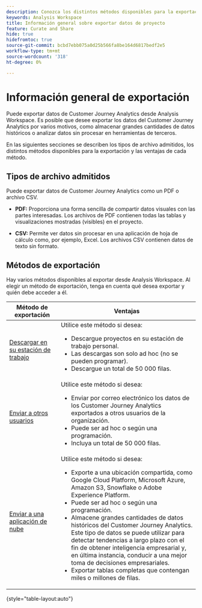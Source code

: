 ```yaml
---
description: Conozca los distintos métodos disponibles para la exportación desde Analysis Workspace.
keywords: Analysis Workspace
title: Información general sobre exportar datos de proyecto
feature: Curate and Share
hide: true
hidefromtoc: true
source-git-commit: bcbd7ebb075a0d25b566fa8be164d6817bedf2e5
workflow-type: tm+mt
source-wordcount: '318'
ht-degree: 0%

---
```


# Información general de exportación

Puede exportar datos de Customer Journey Analytics desde Analysis Workspace. Es posible que desee exportar los datos del Customer Journey Analytics por varios motivos, como almacenar grandes cantidades de datos históricos o analizar datos sin procesar en herramientas de terceros.

En las siguientes secciones se describen los tipos de archivo admitidos, los distintos métodos disponibles para la exportación y las ventajas de cada método.

## Tipos de archivo admitidos

Puede exportar datos de Customer Journey Analytics como un PDF o archivo CSV.

* **PDF:** Proporciona una forma sencilla de compartir datos visuales con las partes interesadas. Los archivos de PDF contienen todas las tablas y visualizaciones mostradas (visibles) en el proyecto.

* **CSV:** Permite ver datos sin procesar en una aplicación de hoja de cálculo como, por ejemplo, Excel. Los archivos CSV contienen datos de texto sin formato.

## Métodos de exportación

Hay varios métodos disponibles al exportar desde Analysis Workspace. Al elegir un método de exportación, tenga en cuenta qué desea exportar y quién debe acceder a él.

| Método de exportación | Ventajas |
|---------|----------|
| [Descargar en su estación de trabajo](/help/analysis-workspace/export/download-send.md) | Utilice este método si desea: <ul><li>Descargue proyectos en su estación de trabajo personal.</li><li>Las descargas son solo ad hoc (no se pueden programar).</li> <li>Descargue un total de 50 000 filas.</li> <!--true? Are there 2 different options to download to your workstation?--> <!-- is this emailing it? --> |
| [Enviar a otros usuarios](/help/analysis-workspace/export/t-schedule-report.md) | Utilice este método si desea: <ul><li>Enviar por correo electrónico los datos de los Customer Journey Analytics exportados a otros usuarios de la organización.</li><li>Puede ser ad hoc o según una programación.</li> <li>Incluya un total de 50 000 filas.</li> <!--true?--> |
| [Enviar a una aplicación de nube](/help/analysis-workspace/export/export-cloud.md) | Utilice este método si desea: <ul><li>Exporte a una ubicación compartida, como Google Cloud Platform, Microsoft Azure, Amazon S3, Snowflake o Adobe Experience Platform.</li><li>Puede ser ad hoc o según una programación.</li><li>Almacene grandes cantidades de datos históricos del Customer Journey Analytics.</br>Este tipo de datos se puede utilizar para detectar tendencias a largo plazo con el fin de obtener inteligencia empresarial y, en última instancia, conducir a una mejor toma de decisiones empresariales.</li><li>Exportar tablas completas que contengan miles o millones de filas.<!-- What other things? Wiki talks about things that aren't even possible in Data Warehouse. What are they? --> </li> |

{style="table-layout:auto"}

